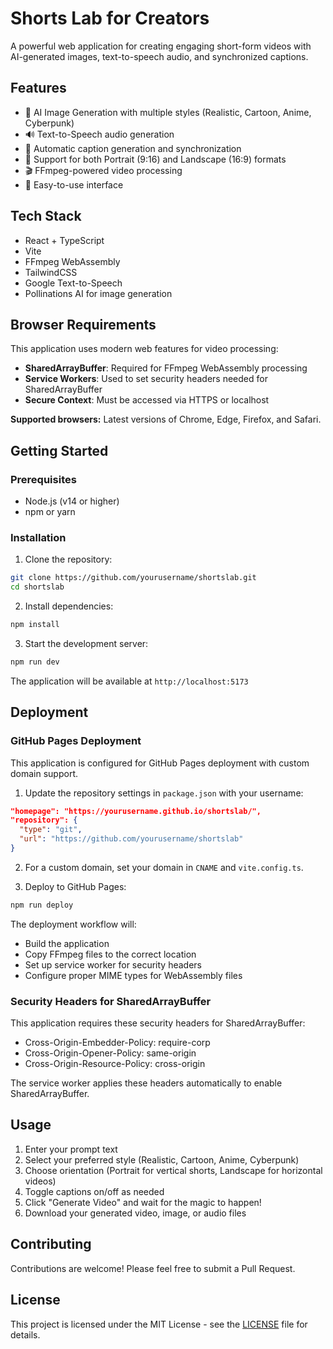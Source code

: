 # Shorts Lab for Creators

A powerful web application for creating engaging short-form videos with AI-generated images, text-to-speech audio, and synchronized captions.

## Features

- 🎨 AI Image Generation with multiple styles (Realistic, Cartoon, Anime, Cyberpunk)
- 🔊 Text-to-Speech audio generation
- 📝 Automatic caption generation and synchronization
- 📱 Support for both Portrait (9:16) and Landscape (16:9) formats
- 🎬 FFmpeg-powered video processing
- 🎯 Easy-to-use interface

## Tech Stack

- React + TypeScript
- Vite
- FFmpeg WebAssembly
- TailwindCSS
- Google Text-to-Speech
- Pollinations AI for image generation

## Browser Requirements

This application uses modern web features for video processing:

- **SharedArrayBuffer**: Required for FFmpeg WebAssembly processing
- **Service Workers**: Used to set security headers needed for SharedArrayBuffer
- **Secure Context**: Must be accessed via HTTPS or localhost

**Supported browsers:** Latest versions of Chrome, Edge, Firefox, and Safari.

## Getting Started

### Prerequisites

- Node.js (v14 or higher)
- npm or yarn

### Installation

1. Clone the repository:
```bash
git clone https://github.com/yourusername/shortslab.git
cd shortslab
```

2. Install dependencies:
```bash
npm install
```

3. Start the development server:
```bash
npm run dev
```

The application will be available at `http://localhost:5173`

## Deployment

### GitHub Pages Deployment

This application is configured for GitHub Pages deployment with custom domain support.

1. Update the repository settings in `package.json` with your username:
```json
"homepage": "https://yourusername.github.io/shortslab/",
"repository": {
  "type": "git",
  "url": "https://github.com/yourusername/shortslab"
}
```

2. For a custom domain, set your domain in `CNAME` and `vite.config.ts`.

3. Deploy to GitHub Pages:
```bash
npm run deploy
```

The deployment workflow will:
- Build the application
- Copy FFmpeg files to the correct location
- Set up service worker for security headers
- Configure proper MIME types for WebAssembly files

### Security Headers for SharedArrayBuffer

This application requires these security headers for SharedArrayBuffer:

- Cross-Origin-Embedder-Policy: require-corp
- Cross-Origin-Opener-Policy: same-origin
- Cross-Origin-Resource-Policy: cross-origin

The service worker applies these headers automatically to enable SharedArrayBuffer.

## Usage

1. Enter your prompt text
2. Select your preferred style (Realistic, Cartoon, Anime, Cyberpunk)
3. Choose orientation (Portrait for vertical shorts, Landscape for horizontal videos)
4. Toggle captions on/off as needed
5. Click "Generate Video" and wait for the magic to happen!
6. Download your generated video, image, or audio files

## Contributing

Contributions are welcome! Please feel free to submit a Pull Request.

## License

This project is licensed under the MIT License - see the [LICENSE](LICENSE) file for details.